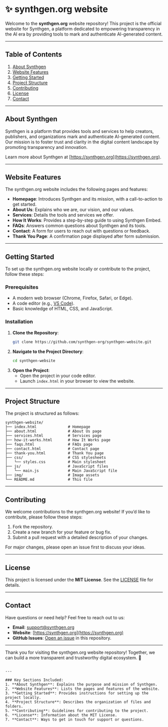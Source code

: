 # ✨ synthgen.org website

Welcome to the **synthgen.org** website repository! This project is the official website for Synthgen, a platform dedicated to empowering transparency in the AI era by providing tools to mark and authenticate AI-generated content.

---

## Table of Contents
1. [About Synthgen](#about-synthgen)
2. [Website Features](#website-features)
3. [Getting Started](#getting-started)
4. [Project Structure](#project-structure)
5. [Contributing](#contributing)
6. [License](#license)
7. [Contact](#contact)

---

## About Synthgen

Synthgen is a platform that provides tools and services to help creators, publishers, and organizations mark and authenticate AI-generated content. Our mission is to foster trust and clarity in the digital content landscape by promoting transparency and innovation.

Learn more about Synthgen at [https://synthgen.org](https://synthgen.org).

---

## Website Features

The synthgen.org website includes the following pages and features:
- **Homepage**: Introduces Synthgen and its mission, with a call-to-action to get started.
- **About Us**: Explains who we are, our vision, and our values.
- **Services**: Details the tools and services we offer.
- **How It Works**: Provides a step-by-step guide to using Synthgen Embed.
- **FAQs**: Answers common questions about Synthgen and its tools.
- **Contact**: A form for users to reach out with questions or feedback.
- **Thank You Page**: A confirmation page displayed after form submission.

---

## Getting Started

To set up the synthgen.org website locally or contribute to the project, follow these steps:

### Prerequisites
- A modern web browser (Chrome, Firefox, Safari, or Edge).
- A code editor (e.g., [VS Code](https://code.visualstudio.com/)).
- Basic knowledge of HTML, CSS, and JavaScript.

### Installation
1. **Clone the Repository**:
   ```bash
   git clone https://github.com/synthgen-org/synthgen-website.git
   ```
2. **Navigate to the Project Directory**:
   ```bash
   cd synthgen-website
   ```
3. **Open the Project**:
   - Open the project in your code editor.
   - Launch `index.html` in your browser to view the website.

---

## Project Structure

The project is structured as follows:
```
synthgen-website/
├── index.html              # Homepage
├── about.html              # About Us page
├── services.html           # Services page
├── how-it-works.html       # How It Works page
├── faqs.html               # FAQs page
├── contact.html            # Contact page
├── thank-you.html          # Thank You page
├── css/                    # CSS stylesheets
│   └── styles.css          # Main stylesheet
├── js/                     # JavaScript files
│   └── main.js             # Main JavaScript file
├── img/                    # Image assets
└── README.md               # This file
```

---

## Contributing

We welcome contributions to the synthgen.org website! If you’d like to contribute, please follow these steps:

1. Fork the repository.
2. Create a new branch for your feature or bug fix.
3. Submit a pull request with a detailed description of your changes.

For major changes, please open an issue first to discuss your ideas.

---

## License

This project is licensed under the **MIT License**. See the [LICENSE](LICENSE) file for details.

---

## Contact

Have questions or need help? Feel free to reach out to us:
- **Email**: [support@synthgen.org](mailto:support@synthgen.org)
- **Website**: [https://synthgen.org](https://synthgen.org)
- **GitHub Issues**: [Open an issue](https://github.com/synthgen-org/synthgen.org/issues) in this repository.

---

Thank you for visiting the synthgen.org website repository! Together, we can build a more transparent and trustworthy digital ecosystem. 🌟
```

---

### Key Sections Included:
1. **About Synthgen**: Explains the purpose and mission of Synthgen.
2. **Website Features**: Lists the pages and features of the website.
3. **Getting Started**: Provides instructions for setting up the project locally.
4. **Project Structure**: Describes the organization of files and folders.
5. **Contributing**: Guidelines for contributing to the project.
6. **License**: Information about the MIT License.
7. **Contact**: Ways to get in touch for support or questions.
